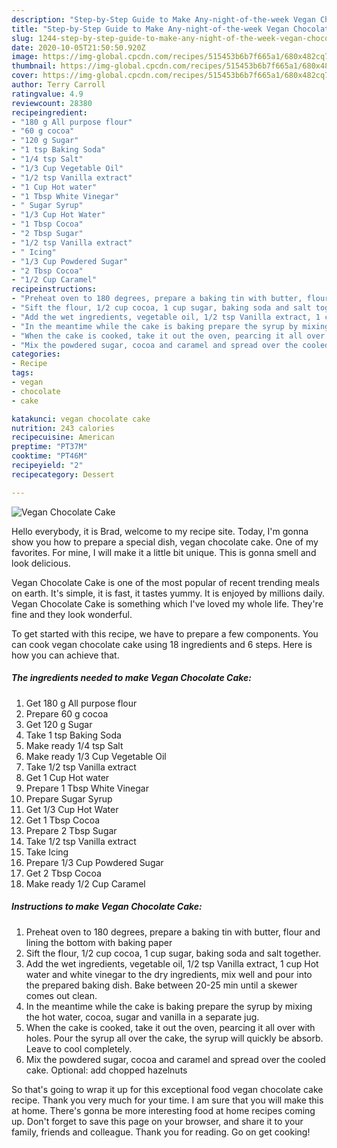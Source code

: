 ```yaml
---
description: "Step-by-Step Guide to Make Any-night-of-the-week Vegan Chocolate Cake"
title: "Step-by-Step Guide to Make Any-night-of-the-week Vegan Chocolate Cake"
slug: 1244-step-by-step-guide-to-make-any-night-of-the-week-vegan-chocolate-cake
date: 2020-10-05T21:50:50.920Z
image: https://img-global.cpcdn.com/recipes/515453b6b7f665a1/680x482cq70/vegan-chocolate-cake-recipe-main-photo.jpg
thumbnail: https://img-global.cpcdn.com/recipes/515453b6b7f665a1/680x482cq70/vegan-chocolate-cake-recipe-main-photo.jpg
cover: https://img-global.cpcdn.com/recipes/515453b6b7f665a1/680x482cq70/vegan-chocolate-cake-recipe-main-photo.jpg
author: Terry Carroll
ratingvalue: 4.9
reviewcount: 28380
recipeingredient:
- "180 g All purpose flour"
- "60 g cocoa"
- "120 g Sugar"
- "1 tsp Baking Soda"
- "1/4 tsp Salt"
- "1/3 Cup Vegetable Oil"
- "1/2 tsp Vanilla extract"
- "1 Cup Hot water"
- "1 Tbsp White Vinegar"
- " Sugar Syrup"
- "1/3 Cup Hot Water"
- "1 Tbsp Cocoa"
- "2 Tbsp Sugar"
- "1/2 tsp Vanilla extract"
- " Icing"
- "1/3 Cup Powdered Sugar"
- "2 Tbsp Cocoa"
- "1/2 Cup Caramel"
recipeinstructions:
- "Preheat oven to 180 degrees, prepare a baking tin with butter, flour and lining the bottom with baking paper"
- "Sift the flour, 1/2 cup cocoa, 1 cup sugar, baking soda and salt together."
- "Add the wet ingredients, vegetable oil, 1/2 tsp Vanilla extract, 1 cup Hot water and white vinegar to the dry ingredients, mix well and pour into the prepared baking dish. Bake between 20-25 min until a skewer comes out clean."
- "In the meantime while the cake is baking prepare the syrup by mixing the hot water, cocoa, sugar and vanilla in a separate jug."
- "When the cake is cooked, take it out the oven, pearcing it all over with holes. Pour the syrup all over the cake, the syrup will quickly be absorb. Leave to cool completely."
- "Mix the powdered sugar, cocoa and caramel and spread over the cooled cake. Optional: add chopped hazelnuts"
categories:
- Recipe
tags:
- vegan
- chocolate
- cake

katakunci: vegan chocolate cake 
nutrition: 243 calories
recipecuisine: American
preptime: "PT37M"
cooktime: "PT46M"
recipeyield: "2"
recipecategory: Dessert

---
```



![Vegan Chocolate Cake](https://img-global.cpcdn.com/recipes/515453b6b7f665a1/680x482cq70/vegan-chocolate-cake-recipe-main-photo.jpg)

Hello everybody, it is Brad, welcome to my recipe site. Today, I'm gonna show you how to prepare a special dish, vegan chocolate cake. One of my favorites. For mine, I will make it a little bit unique. This is gonna smell and look delicious.



Vegan Chocolate Cake is one of the most popular of recent trending meals on earth. It's simple, it is fast, it tastes yummy. It is enjoyed by millions daily. Vegan Chocolate Cake is something which I've loved my whole life. They're fine and they look wonderful.


To get started with this recipe, we have to prepare a few components. You can cook vegan chocolate cake using 18 ingredients and 6 steps. Here is how you can achieve that.

<!--inarticleads1-->

##### The ingredients needed to make Vegan Chocolate Cake:

1. Get 180 g All purpose flour
1. Prepare 60 g cocoa
1. Get 120 g Sugar
1. Take 1 tsp Baking Soda
1. Make ready 1/4 tsp Salt
1. Make ready 1/3 Cup Vegetable Oil
1. Take 1/2 tsp Vanilla extract
1. Get 1 Cup Hot water
1. Prepare 1 Tbsp White Vinegar
1. Prepare  Sugar Syrup
1. Get 1/3 Cup Hot Water
1. Get 1 Tbsp Cocoa
1. Prepare 2 Tbsp Sugar
1. Take 1/2 tsp Vanilla extract
1. Take  Icing
1. Prepare 1/3 Cup Powdered Sugar
1. Get 2 Tbsp Cocoa
1. Make ready 1/2 Cup Caramel




<!--inarticleads2-->

##### Instructions to make Vegan Chocolate Cake:

1. Preheat oven to 180 degrees, prepare a baking tin with butter, flour and lining the bottom with baking paper
1. Sift the flour, 1/2 cup cocoa, 1 cup sugar, baking soda and salt together.
1. Add the wet ingredients, vegetable oil, 1/2 tsp Vanilla extract, 1 cup Hot water and white vinegar to the dry ingredients, mix well and pour into the prepared baking dish. Bake between 20-25 min until a skewer comes out clean.
1. In the meantime while the cake is baking prepare the syrup by mixing the hot water, cocoa, sugar and vanilla in a separate jug.
1. When the cake is cooked, take it out the oven, pearcing it all over with holes. Pour the syrup all over the cake, the syrup will quickly be absorb. Leave to cool completely.
1. Mix the powdered sugar, cocoa and caramel and spread over the cooled cake. Optional: add chopped hazelnuts




So that's going to wrap it up for this exceptional food vegan chocolate cake recipe. Thank you very much for your time. I am sure that you will make this at home. There's gonna be more interesting food at home recipes coming up. Don't forget to save this page on your browser, and share it to your family, friends and colleague. Thank you for reading. Go on get cooking!
